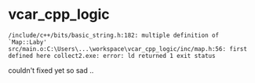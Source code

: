 # vcar_cpp_logic

```/include/c++/bits/basic_string.h:182: multiple definition of `Map::Laby'
src/main.o:C:\Users\...\workspace\vcar_cpp_logic/inc/map.h:56: first defined here
collect2.exe: error: ld returned 1 exit status```

couldn't fixed yet 
so sad ..
